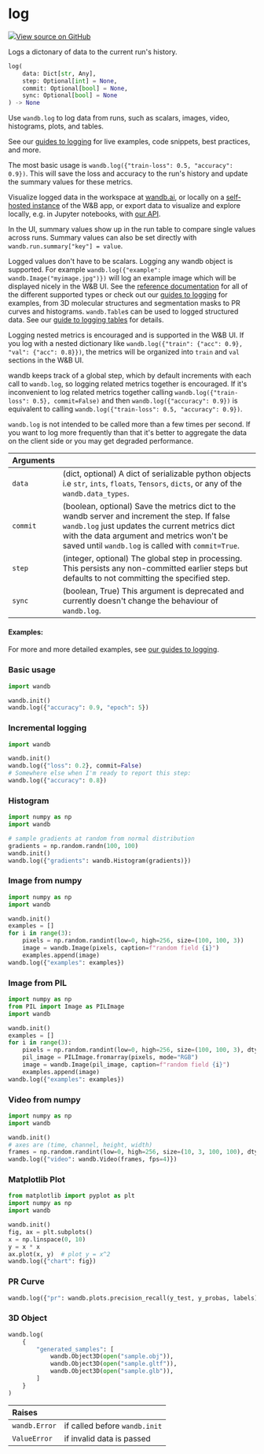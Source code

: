 # log



[![](https://www.tensorflow.org/images/GitHub-Mark-32px.png)View source on GitHub](https://www.github.com/wandb/client/tree/latest/wandb/sdk/wandb_run.py#L1389-L1583)



Logs a dictonary of data to the current run's history.

```python
log(
    data: Dict[str, Any],
    step: Optional[int] = None,
    commit: Optional[bool] = None,
    sync: Optional[bool] = None
) -> None
```




Use `wandb.log` to log data from runs, such as scalars, images, video,
histograms, plots, and tables.

See our [guides to logging](https://docs.wandb.ai/guides/track/log) for
live examples, code snippets, best practices, and more.

The most basic usage is `wandb.log({"train-loss": 0.5, "accuracy": 0.9})`.
This will save the loss and accuracy to the run's history and update
the summary values for these metrics.

Visualize logged data in the workspace at [wandb.ai](https://wandb.ai),
or locally on a [self-hosted instance](https://docs.wandb.ai/self-hosted)
of the W&B app, or export data to visualize and explore locally, e.g. in
Jupyter notebooks, with [our API](https://docs.wandb.ai/guides/track/public-api-guide).

In the UI, summary values show up in the run table to compare single values across runs.
Summary values can also be set directly with `wandb.run.summary["key"] = value`.

Logged values don't have to be scalars. Logging any wandb object is supported.
For example `wandb.log({"example": wandb.Image("myimage.jpg")})` will log an
example image which will be displayed nicely in the W&B UI.
See the [reference documentation](https://docs.wandb.com/library/reference/data_types)
for all of the different supported types or check out our
[guides to logging](https://docs.wandb.ai/guides/track/log) for examples,
from 3D molecular structures and segmentation masks to PR curves and histograms.
`wandb.Table`s can be used to logged structured data. See our
[guide to logging tables](https://docs.wandb.ai/guides/data-vis/log-tables)
for details.

Logging nested metrics is encouraged and is supported in the W&B UI.
If you log with a nested dictionary like `wandb.log({"train":
{"acc": 0.9}, "val": {"acc": 0.8}})`, the metrics will be organized into
`train` and `val` sections in the W&B UI.

wandb keeps track of a global step, which by default increments with each
call to `wandb.log`, so logging related metrics together is encouraged.
If it's inconvenient to log related metrics together
calling `wandb.log({"train-loss": 0.5}, commit=False)` and then
`wandb.log({"accuracy": 0.9})` is equivalent to calling
`wandb.log({"train-loss": 0.5, "accuracy": 0.9})`.

`wandb.log` is not intended to be called more than a few times per second.
If you want to log more frequently than that it's better to aggregate
the data on the client side or you may get degraded performance.

| Arguments |  |
| :--- | :--- |
|  `data` |  (dict, optional) A dict of serializable python objects i.e `str`, `ints`, `floats`, `Tensors`, `dicts`, or any of the `wandb.data_types`. |
|  `commit` |  (boolean, optional) Save the metrics dict to the wandb server and increment the step. If false `wandb.log` just updates the current metrics dict with the data argument and metrics won't be saved until `wandb.log` is called with `commit=True`. |
|  `step` |  (integer, optional) The global step in processing. This persists any non-committed earlier steps but defaults to not committing the specified step. |
|  `sync` |  (boolean, True) This argument is deprecated and currently doesn't change the behaviour of `wandb.log`. |



#### Examples:

For more and more detailed examples, see
[our guides to logging](https://docs.wandb.com/guides/track/log).

### Basic usage
<!--yeadoc-test:init-and-log-basic-->
```python
import wandb

wandb.init()
wandb.log({"accuracy": 0.9, "epoch": 5})
```

### Incremental logging
<!--yeadoc-test:init-and-log-incremental-->
```python
import wandb

wandb.init()
wandb.log({"loss": 0.2}, commit=False)
# Somewhere else when I'm ready to report this step:
wandb.log({"accuracy": 0.8})
```

### Histogram
<!--yeadoc-test:init-and-log-histogram-->
```python
import numpy as np
import wandb

# sample gradients at random from normal distribution
gradients = np.random.randn(100, 100)
wandb.init()
wandb.log({"gradients": wandb.Histogram(gradients)})
```

### Image from numpy
<!--yeadoc-test:init-and-log-image-numpy-->
```python
import numpy as np
import wandb

wandb.init()
examples = []
for i in range(3):
    pixels = np.random.randint(low=0, high=256, size=(100, 100, 3))
    image = wandb.Image(pixels, caption=f"random field {i}")
    examples.append(image)
wandb.log({"examples": examples})
```

### Image from PIL
<!--yeadoc-test:init-and-log-image-pillow-->
```python
import numpy as np
from PIL import Image as PILImage
import wandb

wandb.init()
examples = []
for i in range(3):
    pixels = np.random.randint(low=0, high=256, size=(100, 100, 3), dtype=np.uint8)
    pil_image = PILImage.fromarray(pixels, mode="RGB")
    image = wandb.Image(pil_image, caption=f"random field {i}")
    examples.append(image)
wandb.log({"examples": examples})
```

### Video from numpy
<!--yeadoc-test:init-and-log-video-numpy-->
```python
import numpy as np
import wandb

wandb.init()
# axes are (time, channel, height, width)
frames = np.random.randint(low=0, high=256, size=(10, 3, 100, 100), dtype=np.uint8)
wandb.log({"video": wandb.Video(frames, fps=4)})
```

### Matplotlib Plot
<!--yeadoc-test:init-and-log-matplotlib-->
```python
from matplotlib import pyplot as plt
import numpy as np
import wandb

wandb.init()
fig, ax = plt.subplots()
x = np.linspace(0, 10)
y = x * x
ax.plot(x, y)  # plot y = x^2
wandb.log({"chart": fig})
```

### PR Curve
```python
wandb.log({"pr": wandb.plots.precision_recall(y_test, y_probas, labels)})
```

### 3D Object
```python
wandb.log(
    {
        "generated_samples": [
            wandb.Object3D(open("sample.obj")),
            wandb.Object3D(open("sample.gltf")),
            wandb.Object3D(open("sample.glb")),
        ]
    }
)
```



| Raises |  |
| :--- | :--- |
|  `wandb.Error` |  if called before `wandb.init` |
|  `ValueError` |  if invalid data is passed |

